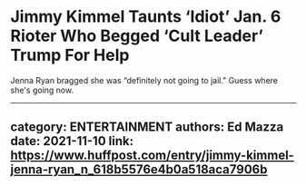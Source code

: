 # Jimmy Kimmel Taunts ‘Idiot’ Jan. 6 Rioter Who Begged ‘Cult Leader’ Trump For Help

Jenna Ryan bragged she was “definitely not going to jail." Guess where she's going now.

---
category: ENTERTAINMENT
authors: Ed Mazza
date: 2021-11-10
link: https://www.huffpost.com/entry/jimmy-kimmel-jenna-ryan_n_618b5576e4b0a518aca7906b
---
